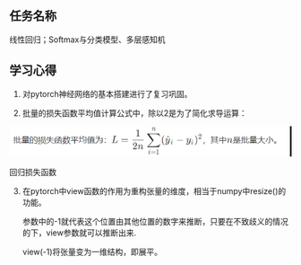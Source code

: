 ## 任务名称

线性回归；Softmax与分类模型、多层感知机

## 学习心得

1. 对pytorch神经网络的基本搭建进行了复习巩固。

2. 批量的损失函数平均值计算公式中，除以2是为了简化求导运算：

![image-20200224213243487](task01.assets/image-20200224213243487.png)

回归损失函数

3. 在pytorch中view函数的作用为重构张量的维度，相当于numpy中resize()的功能。

   参数中的-1就代表这个位置由其他位置的数字来推断，只要在不致歧义的情况的下，view参数就可以推断出来.

   view(-1)将张量变为一维结构，即展平。